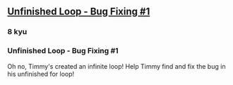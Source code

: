 <h2><a href=https://www.codewars.com/kata/55c28f7304e3eaebef0000da/train/javascript target="_blank">Unfinished Loop -  Bug Fixing #1</a></h2><h3>8 kyu</h3><h3 id="unfinished-loop---bug-fixing-1">Unfinished Loop - Bug Fixing #1</h3><p>Oh no, Timmy's created an infinite loop! Help Timmy find and fix the bug in his unfinished for loop!</p>